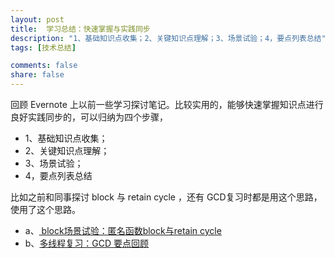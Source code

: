 ```yaml
---
layout: post
title:  学习总结：快速掌握与实践同步
description: "1、基础知识点收集；2、关键知识点理解；3、场景试验；4，要点列表总结"
tags: [技术总结]

comments: false
share: false
---
```


回顾 Evernote 上以前一些学习探讨笔记。比较实用的，能够快速掌握知识点进行良好实践同步的，可以归纳为四个步骤，

* 1、基础知识点收集；
* 2、关键知识点理解；
* 3、场景试验；
* 4，要点列表总结

比如之前和同事探讨 block 与 retain cycle ，还有 GCD复习时都是用这个思路，使用了这个思路。
* a、[ block场景试验：匿名函数block与retain cycle](https://www.evernote.com/l/AG5VNoZAikZB9JURWgasfkp5GJAbnSknTdk)
* b、[多线程复习：GCD 要点回顾](https://www.evernote.com/l/AG6sMxcdwe5EAq3kTNBJPAb7jN2gPtWsAvg)
 